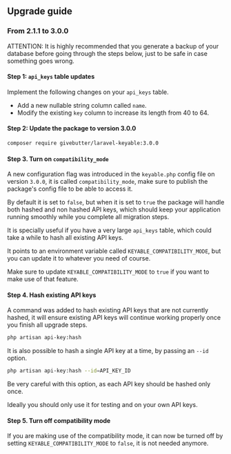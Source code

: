 ## Upgrade guide

### From 2.1.1 to 3.0.0

ATTENTION: It is highly recommended that you generate a backup of your database before going through the steps below, just to be safe in case something goes wrong.

#### Step 1: `api_keys` table updates

Implement the following changes on your `api_keys` table.

- Add a new nullable string column called `name`.
- Modify the existing `key` column to increase its length from 40 to 64.

#### Step 2: Update the package to version 3.0.0

```bash
composer require givebutter/laravel-keyable:3.0.0
```

#### Step 3. Turn on `compatibility_mode`

A new configuration flag was introduced in the `keyable.php` config file on version `3.0.0`, it is called `compatibility_mode`, make sure to publish the package's config file to be able to access it.

By default it is set to `false`, but when it is set to `true` the package will handle both hashed and non hashed API keys, which should keep your application running smoothly while you complete all migration steps.

It is specially useful if you have a very large `api_keys` table, which could take a while to hash all existing API keys.

It points to an environment variable called `KEYABLE_COMPATIBILITY_MODE`, but you can update it to whatever you need of course.

Make sure to update `KEYABLE_COMPATIBILITY_MODE` to `true` if you want to make use of that feature.

#### Step 4. Hash existing API keys

A command was added to hash existing API keys that are not currently hashed, it will ensure existing API keys will continue working properly once you finish all upgrade steps.

```bash
php artisan api-key:hash
```

It is also possible to hash a single API key at a time, by passing an `--id` option.

```bash
php artisan api-key:hash --id=API_KEY_ID
```

Be very careful with this option, as each API key should be hashed only once.

Ideally you should only use it for testing and on your own API keys.

#### Step 5. Turn off compatibility mode

If you are making use of the compatibility mode, it can now be turned off by setting `KEYABLE_COMPATIBILITY_MODE` to `false`, it is not needed anymore.
